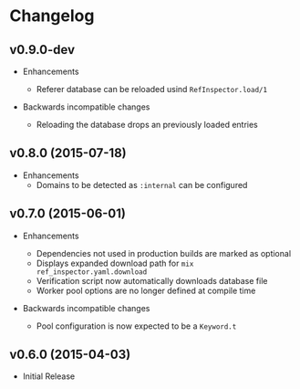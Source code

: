 # Changelog

## v0.9.0-dev

- Enhancements
  - Referer database can be reloaded usind `RefInspector.load/1`

- Backwards incompatible changes
  - Reloading the database drops an previously loaded entries

## v0.8.0 (2015-07-18)

- Enhancements
  - Domains to be detected as `:internal` can be configured

## v0.7.0 (2015-06-01)

- Enhancements
  - Dependencies not used in production builds are marked as optional
  - Displays expanded download path for `mix ref_inspector.yaml.download`
  - Verification script now automatically downloads database file
  - Worker pool options are no longer defined at compile time

- Backwards incompatible changes
  - Pool configuration is now expected to be a `Keyword.t`

## v0.6.0 (2015-04-03)

- Initial Release
